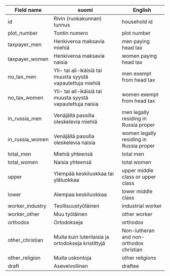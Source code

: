 Field name | suomi | English
-----------|-------|--------
id | Rivin (ruokakunnan) tunnus | household id
plot_number | Tontin numero | plot number
taxpayer_men | Henkiveroa maksavia miehiä | men paying head tax
taxpayer_women | Henkiveroa maksavia naisia | women paying head tax
no_tax_men | Yli- tai ali-ikäisiä tai muusta syystä vapautettuja miehiä | men exempt from head tax
no_tax_women | Yli- tai ali-ikäisiä tai muusta syystä vapautettuja naisia | women exempt from head tax
in_russia_men | Venäjällä passilla oleskelevia miehiä | men legally residing in Russia proper
in_russia_women | Venäjällä passilla oleskelevia naisia | women legally residing in Russia proper
total_men | Miehiä yhteensä | total men
total_women | Naisia yhteensä | total women
upper | Ylempää keskiluokkaa tai yläluokkaa | upper middle class or upper class
lower | Alempaa keskiluokkaa | lower middle class
worker_industry | Teollisuustyöläinen | industrial worker
worker_other | Muu työläinen | other worker
orthodox | Ortodokseja | orthodox
other_christian | Muita kuin luterilaisia ja ortodokseja kristittyjä | Non-lutheran and non-orthodox christian
other_religion | Muita uskontoja | other religions
draft | Asevelvollinen | draftee
